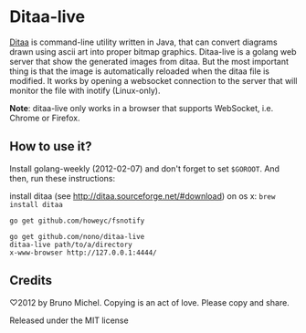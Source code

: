 Ditaa-live
==========

[Ditaa](http://ditaa.sourceforge.net/) is command-line utility written in
Java, that can convert diagrams drawn using ascii art into proper bitmap
graphics. Ditaa-live is a golang web server that show the generated images
from ditaa. But the most important thing is that the image is automatically
reloaded when the ditaa file is modified. It works by opening a websocket
connection to the server that will monitor the file with inotify (Linux-only).

**Note**: ditaa-live only works in a browser that supports WebSocket,
i.e. Chrome or Firefox.


How to use it?
--------------

Install golang-weekly (2012-02-07) and don't forget to set `$GOROOT`.
And then, run these instructions:

install ditaa (see http://ditaa.sourceforge.net/#download) on os x: `brew install ditaa`
		
    go get github.com/howeyc/fsnotify        

    go get github.com/nono/ditaa-live
    ditaa-live path/to/a/directory
    x-www-browser http://127.0.0.1:4444/


Credits
-------

♡2012 by Bruno Michel. Copying is an act of love. Please copy and share.

Released under the MIT license
